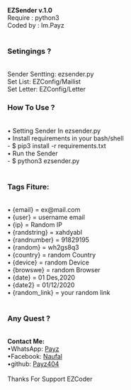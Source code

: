 <b>EZSender v.1.0</b>
<br>
Require : python3
<br>
Coded by : Im.Payz
<br>
<br>
<h3>Setingings ?</h3>
<br>
Sender Sentting: ezsender.py
<br>
Set List: EZConfig/Mailist
<br>
Set Letter: EZConfig/Letter
<br>
  <h3>How To Use ?</h3>
<br>
• Setting Sender In ezsender.py
<br>
• Install requirements in your bash/shell
<br>
- $ pip3 install -r requirements.txt
<br>
• Run the Sender
<br>
- $ python3 ezsender.py
<br>
<br>  
  <h3>Tags Fiture:</h3>
<br>  
  • {email} = ex@mail.com 
  <br>
  • {user} = username email
  <br>
  • {ip} = Random IP
  <br>
  • {randstring} = xahdyabl
  <br>
  • {randnumber} = 91829195
  <br>
  • {random} = wh2gs8q3
  <br>
  • {country} = random Country
  <br>
  • {device} = random Device
  <br>
  • {browswe} = random Browser
  <br>
  • {date} =  01 Des,2020
  <br>
  • {date2} = 01/12/2020
  <br>
  • {random_link} = your random link
  <br>
  
<br>
<h3>Any Quest ?</h3>
<br>
<b>Contact Me:</b>
<br>
  •WhatsApp: <a href="https://api.whatsapp.com/send?phone=+6282246831089">Payz</a>
  <br>
  •Facebook: <a href="https://facebook.com/naufal.frs.5">Naufal</a>
  <br>
  •github: <a href="https://github.com/payz404">Payz404</a>
<br>
<br>  
Thanks For Support EZCoder


